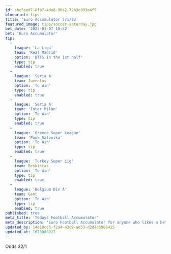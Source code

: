 ```yaml
---
id: ebc5eed7-8fb7-4da8-90a2-72b3c893e4f9
blueprint: tips
title: 'Euro Accumulator 7/1/23'
featured_image: tips/soccer-saturday.jpg
bet_date: '2023-01-07 10:52'
bet: 'Euro Accumulator'
tip:
  -
    league: 'La Liga'
    team: 'Real Madrid'
    option: 'BTTS in the 1st half'
    type: tip
    enabled: true
  -
    league: 'Seria A'
    team: Juventus
    option: 'To Win'
    type: tip
    enabled: true
  -
    league: 'Seria A'
    team: 'Inter Milan'
    option: 'To Win'
    type: tip
    enabled: true
  -
    league: 'Greece Super League'
    team: 'Paok Salonika'
    option: 'To Win'
    type: tip
    enabled: true
  -
    league: 'Turkey Super Lig'
    team: Beskistas
    option: 'To Win'
    type: tip
    enabled: true
  -
    league: 'Belgium Div A'
    team: Gent
    option: 'To Win'
    type: tip
    enabled: true
published: true
meta_title: 'Todays Football Accumulator'
meta_description: 'Euro Football Accumulator for anyone who likes a bet on the football. Football tips are live on the website for you to use.  Lets beat the bookies'
updated_by: 14e10cc6-f2a4-43c9-ad53-d2d7d5986415
updated_at: 1673088927
---
```

Odds 32/1